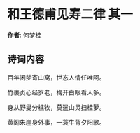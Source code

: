 # 和王德甫见寿二律  其一

**作者**: 何梦桂

## 诗词内容

百年闲梦寄山窝，世态人情任唯阿。

竹裹贞心经岁老，梅开白眼看人多。

身从野叟分樵牧，莫遣山灵扫桂萝。

黄阁朱崖身外事，一蓑牛背夕阳歌。

